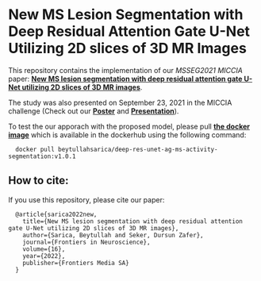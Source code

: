 # New MS Lesion Segmentation with Deep Residual Attention Gate U-Net Utilizing 2D slices of 3D MR Images

This repository contains the implementation of our _MSSEG2021 MICCIA_ paper: [__New MS lesion segmentation with deep residual attention gate U-Net utilizing 2D slices of 3D MR images__](https://www.frontiersin.org/articles/10.3389/fnins.2022.912000/full).

The study was also presented on September 23, 2021 in the MICCIA challenge (Check out our [__Poster__](https://files.inria.fr/empenn/msseg-2/MSSEG2_Poster_Team7.pdf) and [__Presentation__](https://files.inria.fr/empenn/msseg-2/MSSEG2_Teaser_Team7.pdf)).

To test the our apporach with the proposed model, please pull [__the docker image__](https://hub.docker.com/repository/docker/beytullahsarica/deep-res-unet-ag-ms-activity-segmentation) which is available in the dockerhub using the following command:
```
  docker pull beytullahsarica/deep-res-unet-ag-ms-activity-segmentation:v1.0.1
```
## How to cite:
If you use this repository, please cite our paper:
```
  @article{sarica2022new,
    title={New MS lesion segmentation with deep residual attention gate U-Net utilizing 2D slices of 3D MR images},
    author={Sarica, Beytullah and Seker, Dursun Zafer},
    journal={Frontiers in Neuroscience},
    volume={16},
    year={2022},
    publisher={Frontiers Media SA}
  }
```

